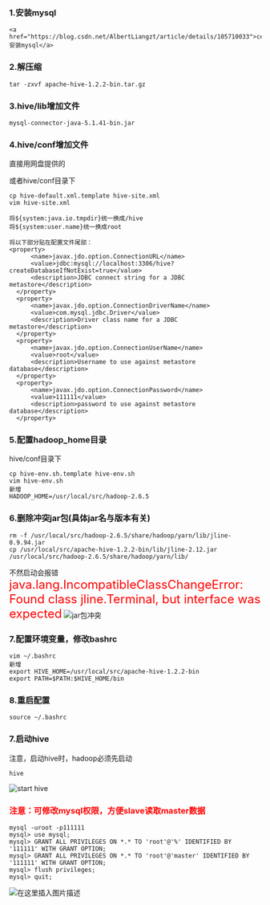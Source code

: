 ### 1.安装mysql
	<a href="https://blog.csdn.net/AlbertLiangzt/article/details/105710033">centos7安装mysql</a>

### 2.解压缩

	tar -zxvf apache-hive-1.2.2-bin.tar.gz

### 3.hive/lib增加文件

	mysql-connector-java-5.1.41-bin.jar

### 4.hive/conf增加文件
	
直接用网盘提供的
	
或者hive/conf目录下
	
	cp hive-default.xml.template hive-site.xml
	vim hive-site.xml
	
	将${system:java.io.tmpdir}统一换成/hive
	将${system:user.name}统一换成root
	
	将以下部分贴在配置文件尾部：
	<property>
	      <name>javax.jdo.option.ConnectionURL</name>
	      <value>jdbc:mysql://localhost:3306/hive?createDatabaseIfNotExist=true</value>
	      <description>JDBC connect string for a JDBC metastore</description>
	  </property>
	  <property>
	      <name>javax.jdo.option.ConnectionDriverName</name>
	      <value>com.mysql.jdbc.Driver</value>
	      <description>Driver class name for a JDBC metastore</description>
	  </property>
	  <property>
	      <name>javax.jdo.option.ConnectionUserName</name>
	      <value>root</value>
	      <description>Username to use against metastore database</description>
	  </property>
	  <property>
	      <name>javax.jdo.option.ConnectionPassword</name>
	      <value>111111</value>
	      <description>password to use against metastore database</description>
	  </property>

### 5.配置hadoop_home目录

hive/conf目录下

	cp hive-env.sh.template hive-env.sh
	vim hive-env.sh
	新增
	HADOOP_HOME=/usr/local/src/hadoop-2.6.5

### 6.删除冲突jar包(具体jar名与版本有关)

	rm -f /usr/local/src/hadoop-2.6.5/share/hadoop/yarn/lib/jline-0.9.94.jar
	cp /usr/local/src/apache-hive-1.2.2-bin/lib/jline-2.12.jar /usr/local/src/hadoop-2.6.5/share/hadoop/yarn/lib/
不然启动会报错<font color=red size=5>java.lang.IncompatibleClassChangeError: Found class jline.Terminal, but interface was expected</font>
![jar包冲突](https://img-blog.csdnimg.cn/20200424215351920.png?x-oss-process=image/watermark,type_ZmFuZ3poZW5naGVpdGk,shadow_10,text_aHR0cHM6Ly9ibG9nLmNzZG4ubmV0L0FsYmVydExpYW5nenQ=,size_16,color_FFFFFF,t_70)

### 7.配置环境变量，修改bashrc

	vim ~/.bashrc
	新增
	export HIVE_HOME=/usr/local/src/apache-hive-1.2.2-bin
	export PATH=$PATH:$HIVE_HOME/bin

### 8.重启配置

	source ~/.bashrc

### 7.启动hive

注意，启动hive时，hadoop必须先启动

	hive
![start hive](https://img-blog.csdnimg.cn/20200424220354431.png?x-oss-process=image/watermark,type_ZmFuZ3poZW5naGVpdGk,shadow_10,text_aHR0cHM6Ly9ibG9nLmNzZG4ubmV0L0FsYmVydExpYW5nenQ=,size_16,color_FFFFFF,t_70)
### <font color=red>注意：可修改mysql权限，方便slave读取master数据</font>
	
	mysql -uroot -p111111
	mysql> use mysql;
	mysql> GRANT ALL PRIVILEGES ON *.* TO 'root'@'%' IDENTIFIED BY '111111' WITH GRANT OPTION;
	mysql> GRANT ALL PRIVILEGES ON *.* TO 'root'@'master' IDENTIFIED BY '111111' WITH GRANT OPTION;
	mysql> flush privileges;
	mysql> quit;
![在这里插入图片描述](https://img-blog.csdnimg.cn/20200429094346274.png?x-oss-process=image/watermark,type_ZmFuZ3poZW5naGVpdGk,shadow_10,text_aHR0cHM6Ly9ibG9nLmNzZG4ubmV0L0FsYmVydExpYW5nenQ=,size_16,color_FFFFFF,t_70)